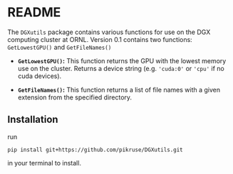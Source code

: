 # README

The `DGXutils` package contains various functions for use on the DGX computing cluster at ORNL. Version 0.1 contains two functions: `GetLowestGPU()` and `GetFileNames()`

* **`GetLowestGPU()`:** This function returns the GPU with the lowest memory use on the cluster. Returns a device string (e.g. `'cuda:0'` or `'cpu'` if no cuda devices).

* **`GetFileNames()`:** This function returns a list of file names with a given extension from the specified directory.

## Installation
run 
```
pip install git+https://github.com/pikruse/DGXutils.git
```
in your terminal to install.
